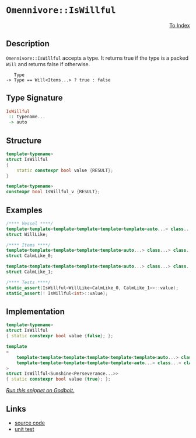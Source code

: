 <!-- Copyright 2024 Feng Mofan
SPDX-License-Identifier: Apache-2.0 -->

# `Omennivore::IsWillful`

<p style='text-align: right;'><a href="../../../facilities/metafunctions.md#omennivore-is-willful">To Index</a></p>

## Description

`Omennivore::IsWillful` accepts a type.
It returns true if the type is a packed `Will` and returns false if otherwise.

<pre><code>   Type
-> Type == Will&lt;Items...&gt; ? true : false</code></pre>

## Type Signature

```Haskell
IsWillful
 :: typename...
 -> auto
```

## Structure

```C++
template<typename>
struct IsWillful
{
    static constexpr bool value {RESULT};
}

template<typename>
constexpr bool IsWillful_v {RESULT};
```

## Examples

```C++
/**** Vessel ****/
template<template<template<template<template<template<auto...> class...> class...> class...> class...> class...>
struct WillLike;

/**** Items ****/
template<template<template<template<template<auto...> class...> class...> class...> class...>
struct CalmLike_0;

template<template<template<template<template<auto...> class...> class...> class...> class...>
struct CalmLike_1;

/**** Tests ****/
static_assert(IsWillful<WillLike<CalmLike_0, CalmLike_1>>::value);
static_assert(! IsWillful<int>::value);
```

## Implementation

```C++
template<typename>
struct IsWillful
{ static constexpr bool value {false}; };

template
<
    template<template<template<template<template<template<auto...> class...> class...> class...> class...> class...> class Sunshine,
    template<template<template<template<template<auto...> class...> class...> class...> class...> class...Perseverance
>
struct IsWillful<Sunshine<Perseverance...>>
{ static constexpr bool value {true}; };
```

[*Run this snippet on Godbolt.*](https://godbolt.org/#z:OYLghAFBqd5QCxAYwPYBMCmBRdBLAF1QCcAaPECAMzwBtMA7AQwFtMQByARg9KtQYEAysib0QXACx8BBAKoBnTAAUAHpwAMvAFYTStJg1DIApACYAQuYukl9ZATwDKjdAGFUtAK4sGISRqkrgAyeAyYAHI%2BAEaYxCAAzNIADqgKhE4MHt6%2B/oGp6Y4CoeFRLLHxSbaY9kUMQgRMxATZPn4B1bWZDU0EJZExcYnSCo3Nrbkdo739ZRXDAJS2qF7EyOwcAPQAVLt7%2BweHe5smGgCCO3sA1ACSLMn0bIJMdVf7J%2BeXR99HH2enZwImHuBiBJgSbgIAE9koxWJhwdgAaNiF4HLcFAB1Oi0KheWgAkwAdgsV2mjmQVzQDFGmFUyWIV2iqE8VwAbmIvJgrsSLFQxEpiQARcGk4WiwnnIEgl4I87gtwAq7Kq7Sh6yhVq0EIiFajW64HqsEGmXGyGG7UKpheIgAOntiKpBgUCnttsdyGdrodCWwTqYLrdHq9Qd9/sDPr9noDCiuQi8NIQYUwpCVKr1ZozOvNpuzWc1Fv1bmtdsj4e97rD0YjlajIbL1YrwZjbuUcSUbLihnWhN9yIIqPRNyxOLxBIh8cTyYVbeIHa7DHWoaRfflJLJjQpVIEtPpjOZrI53m5vIHXPFCTFRJFl8lFx%2B3z%2BX22V2wqlYD257wBz4fxzvz5XAAapgLo1G8/5SoWmbQXmsEFrmCFGnBiEQiWqDLuWmGNth9a1lhDZ4Yi/aDgQVzYrQtChAA1jqVjyp8%2By3NKsbflBqE5shSGWiaXG8TxxY2hhhEtiJNbNuJVZEauZwomiZHFrQLA0ZgAD6GgSgxgLwfxRb5rpMEcehuGifhOFiU2UmmcR5xyeiinKXgtGqVwmn/Ix1wACqgQQrGQbJm54MgqkxnEBAQMOFG4viCpRSpCoOSp6mkFciVOWprl9r6IAgEeXILG55JBSFYHNBAYBgBiUVjgqYQEIiOV5ZgBWXhwSy0JwACsvB%2BBwWikKgnCKpY1hkisawnmYCQ8KQBCaG1SzUSAnWSLaGgABxmGYACc21cJ1G3rVwRJEtIHUcJIvAsBIGiBL1/WDRwvAKCAgRzX1bWkHAsAwIgIArAQyQ2uQlBoPcdBxBE8KcKo60AGwALRw5IVzAMglJSLaZi8Jg%2BBEMQeDoHo/CCCIYjsFIMiCIoKjqB9pC6FwpAAO7EEwyScDw7VdT180DZwADyNpA2RqBUFcsOI8jqPo1cmNmFcEAeOD9CMuY00LLw71aEsEBIGDyQQ2QFAQAbRsgMAUhmHwdBAnOlDRHz0RhE0UKc7wzvMMQUIC9E2iYA47ukGDTwEALDC0G79NYNEXjAIptAvdwvBYCwhjAOI0d4MQAeOJ2Sf9XSAc2hsM11TUfO0Hg0Rs97HhYHzA54NdyekJ2xDMkoQrAunVdGPNSxUAYwAKEBeCYMzAuwr1M0k8IojiJTc802ofOM/o6coNY1j6NXL2QEsqDJHUScI6M6DgkKpgjZYZgPe3BNYPvEBLHYueZC4DDuJ4bR6CEyZzCGEzAoGQBATD8MAtIoCGCzEGPEJmb8HDdDGC0H%2BuQEE1HfgIHozRYHlCAbYFB4C9DTFwQAuBEhX7jXWJQ/QPNSD3V4I9CW8MkYozRhjVaCsIC4EICQHkU0uCa1mgPJYCBMBMCwPEF%2BpAlqSASLabaCRToaEkGYSQcNbqdThttOhF0rqJC4LaOGXA4brW2kdOGK19pKLhgwvmj1nqvRER9XWv09b/WFsDE2ZtVZQzYJwJoLA2REgRkwf0Rg5bbVtEYwueMSCE2JrIMmi9pDLyUKvemuhras3Zu7bmHBur2Ppo9IWgMbRXDFiwqWKNoyRK4NE2JitlaG1VgIhIZhhHa0%2Bh43xcQQam1QCrIYdTLZ7UCDQWgdsXoQEdvTT2rsg4LO9r7f2gdW4h0YGHCOUd%2BoxzjgnJOM1U69w2Hs7O79858yLsgEuQdy7nX6lXGurt65nK1gTFuM126d0wN3NORg%2B6gFcXwYeo9x6T2nkHOeKSKZpNkCvOm/Vskb37tfKwlhd7RGfofY%2BmRT7n0vui6wd8mEP0JqBeAr9MFIOcBAVwxCmb/1KBQyBhRMiMtICAuoeD5gYK6NgohaCIGdCwfUFBvKCGkNQTkEV0rJXwKoasGhQi9FFMYfzDg1S2EROAFEmJa1Fa8Pxu0oRWtRGkHEZIoYMjzqXVINdBI0TVFEk6ttE6SR1HIyZhqxxthnHdLcfADxAMRYDL6cQfxGwgnSxYAoNklI2QNNtNqUYON4mPySaTBecKqbyAyUinQiQWZsw5snAp6qHGCy8aLcWqhY3xsTcm1NZElZDNaXEdpCQukDy%2BvrdtRtw0DtVrlZAyRkiqSTdtVSLbVL1rSbbdsDsnYu29ks1dPs/a5yDpswQ4dI5832fHMQicg4nMBe80g%2BAc5IKufTG5dzW4PMrtXWuUI3mN0%2BUHH5aQ/k90BWEYFOtQVMBHmPCeU9GDQuSTmiQ8LqYFrXsWgwaLt6YueTigaeKdycE2OfLeN8LCkoGuSp%2BVLRW0r8PSr%2BnLmUDHwfArlUC6icu5ZkBVJCaV1BwTK3%2B/KxU8Y4wgoVsqSESvIQx2hChqEUwrbzEpnAJYNoTeyZtspRhGozaantrixESKkZQAp9rro7VtAkBInUDqSC4LdczRIzHFIepwJxb0LVyM6oo46RJbrrUkHtLgm0zB2POgkeTTmnouJ1gU7GjmmHOciwtNu7YP6SCAA%3D%3D)

## Links

- [source code](../../../../conceptrodon/omennivore/is_willful.hpp)
- [unit test](../../../../tests/unit/metafunctions/omennivore/is_willful.test.hpp)
